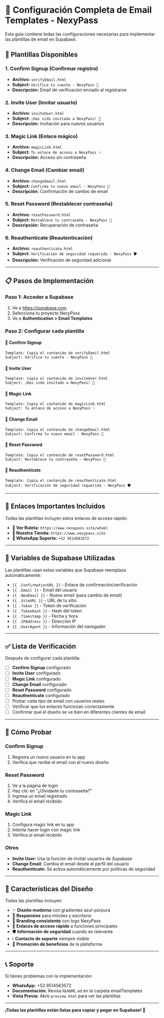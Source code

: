 # 📧 Configuración Completa de Email Templates - NexyPass

Esta guía contiene todas las configuraciones necesarias para implementar las plantillas de email en Supabase.

## 🚀 Plantillas Disponibles

### 1. **Confirm Signup** (Confirmar registro)
- **Archivo:** `verifyEmail.html`
- **Subject:** `Verifica tu cuenta - NexyPass 🚀`
- **Descripción:** Email de verificación enviado al registrarse

### 2. **Invite User** (Invitar usuario)
- **Archivo:** `inviteUser.html`
- **Subject:** `¡Has sido invitado a NexyPass! 🎉`
- **Descripción:** Invitación para nuevos usuarios

### 3. **Magic Link** (Enlace mágico)
- **Archivo:** `magicLink.html`
- **Subject:** `Tu enlace de acceso a NexyPass ✨`
- **Descripción:** Acceso sin contraseña

### 4. **Change Email** (Cambiar email)
- **Archivo:** `changeEmail.html`
- **Subject:** `Confirma tu nuevo email - NexyPass 📧`
- **Descripción:** Confirmación de cambio de email

### 5. **Reset Password** (Restablecer contraseña)
- **Archivo:** `resetPassword.html`
- **Subject:** `Restablece tu contraseña - NexyPass 🔐`
- **Descripción:** Recuperación de contraseña

### 6. **Reauthenticate** (Reautenticación)
- **Archivo:** `reauthenticate.html`
- **Subject:** `Verificación de seguridad requerida - NexyPass 🛡️`
- **Descripción:** Verificación de seguridad adicional

---

## 📋 Pasos de Implementación

### Paso 1: Acceder a Supabase
1. Ve a https://supabase.com
2. Selecciona tu proyecto NexyPass
3. Ve a **Authentication > Email Templates**

### Paso 2: Configurar cada plantilla

#### 🔹 Confirm Signup
```
Template: Copia el contenido de verifyEmail.html
Subject: Verifica tu cuenta - NexyPass 🚀
```

#### 🔹 Invite User
```
Template: Copia el contenido de inviteUser.html
Subject: ¡Has sido invitado a NexyPass! 🎉
```

#### 🔹 Magic Link
```
Template: Copia el contenido de magicLink.html
Subject: Tu enlace de acceso a NexyPass ✨
```

#### 🔹 Change Email
```
Template: Copia el contenido de changeEmail.html
Subject: Confirma tu nuevo email - NexyPass 📧
```

#### 🔹 Reset Password
```
Template: Copia el contenido de resetPassword.html
Subject: Restablece tu contraseña - NexyPass 🔐
```

#### 🔹 Reauthenticate
```
Template: Copia el contenido de reauthenticate.html
Subject: Verificación de seguridad requerida - NexyPass 🛡️
```

---

## 🎯 Enlaces Importantes Incluidos

Todas las plantillas incluyen estos enlaces de acceso rápido:

- **🎯 Ver Ruleta:** `https://www.nexypass.site/wheel`
- **🛒 Nuestra Tienda:** `https://www.nexypass.site`
- **📱 WhatsApp Soporte:** `+52 9514563572`

---

## 🔧 Variables de Supabase Utilizadas

Las plantillas usan estas variables que Supabase reemplaza automáticamente:

- `{{ .ConfirmationURL }}` - Enlace de confirmación/verificación
- `{{ .Email }}` - Email del usuario
- `{{ .NewEmail }}` - Nuevo email (para cambio de email)
- `{{ .SiteURL }}` - URL de tu sitio
- `{{ .Token }}` - Token de verificación
- `{{ .TokenHash }}` - Hash del token
- `{{ .Timestamp }}` - Fecha y hora
- `{{ .IPAddress }}` - Dirección IP
- `{{ .UserAgent }}` - Información del navegador

---

## ✅ Lista de Verificación

Después de configurar cada plantilla:

- [ ] **Confirm Signup** configurado
- [ ] **Invite User** configurado  
- [ ] **Magic Link** configurado
- [ ] **Change Email** configurado
- [ ] **Reset Password** configurado
- [ ] **Reauthenticate** configurado
- [ ] Probar cada tipo de email con usuarios reales
- [ ] Verificar que los enlaces funcionan correctamente
- [ ] Confirmar que el diseño se ve bien en diferentes clientes de email

---

## 🧪 Cómo Probar

### Confirm Signup
1. Registra un nuevo usuario en tu app
2. Verifica que recibe el email con el nuevo diseño

### Reset Password
1. Ve a la página de login
2. Haz clic en "¿Olvidaste tu contraseña?"
3. Ingresa un email registrado
4. Verifica el email recibido

### Magic Link
1. Configura magic link en tu app
2. Intenta hacer login con magic link
3. Verifica el email recibido

### Otros
- **Invite User:** Usa la función de invitar usuarios de Supabase
- **Change Email:** Cambia el email desde el perfil del usuario
- **Reauthenticate:** Se activa automáticamente por políticas de seguridad

---

## 🎨 Características del Diseño

Todas las plantillas incluyen:

- ✨ **Diseño moderno** con gradientes azul-púrpura
- 📱 **Responsive** para móviles y escritorio
- 🎯 **Branding consistente** con logo NexyPass
- 🔗 **Enlaces de acceso rápido** a funciones principales
- 🛡️ **Información de seguridad** cuando es relevante
- 📞 **Contacto de soporte** siempre visible
- 🎁 **Promoción de beneficios** de la plataforma

---

## 📞 Soporte

Si tienes problemas con la implementación:

- **WhatsApp:** +52 9514563572
- **Documentación:** Revisa `README.md` en la carpeta emailTemplates
- **Vista Previa:** Abre `preview.html` para ver las plantillas

---

**¡Todas las plantillas están listas para copiar y pegar en Supabase! 🚀**
